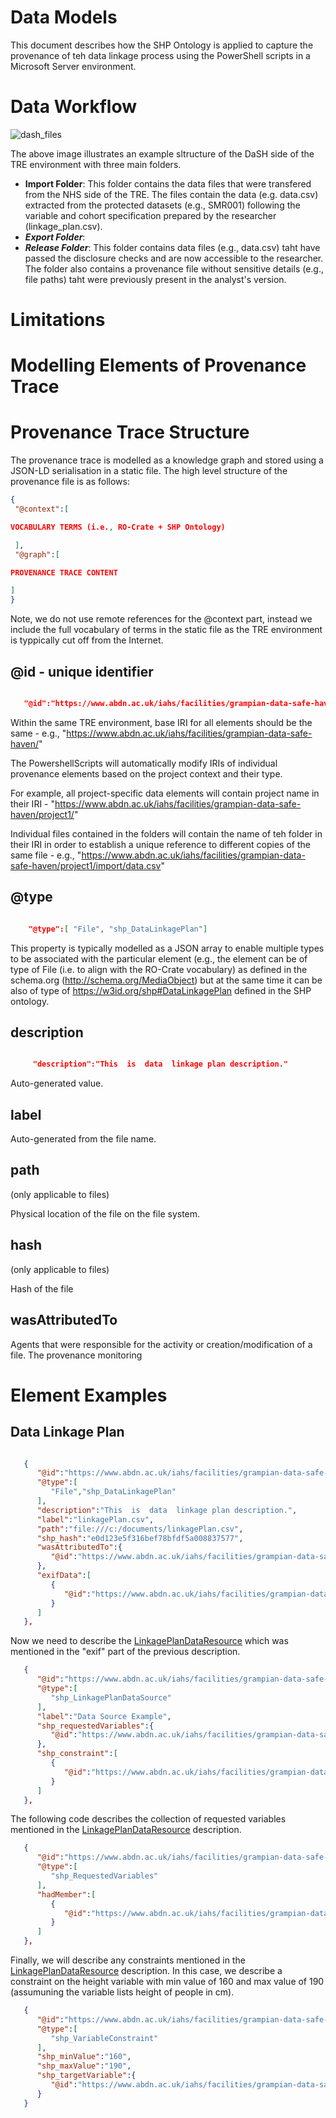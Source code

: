 # Data Models 

This document describes how the SHP Ontology is applied to capture the provenance of teh data linkage process using the PowerShell scripts in a Microsoft Server environment. 

# Data Workflow 

![dash_files](https://github.com/TRE-Provenance/TRE-Provenance.github.io/assets/4025828/964fc1ad-df40-4e89-b5ef-1aaf5bbe9856)

The above image illustrates an example sltructure of the DaSH side of the TRE environment with three main folders. 

* **Import Folder**: This folder contains the data files that were transfered from the NHS side of the TRE. The files contain the data (e.g. data.csv) extracted from the protected datasets (e.g., SMR001) following the variable and cohort specification prepared by the researcher (linkage_plan.csv).
* ***Export Folder***:
* ***Release Folder***: This folder contains data files (e.g., data.csv) taht have passed the disclosure checks and are now accessible to the researcher. The folder also contains a provenance file without sensitive details (e.g., file paths) taht were previously present in the analyst's version. 


# Limitations

# Modelling Elements of Provenance Trace

# Provenance Trace Structure 

The provenance trace is modelled as a knowledge graph and stored using a JSON-LD serialisation in a static file. The high level structure of the provenance file is as follows:

```JSON
{
 "@context":[

VOCABULARY TERMS (i.e., RO-Crate + SHP Ontology)

 ],
 "@graph":[

PROVENANCE TRACE CONTENT

]
}
```

Note, we do not use remote references for the @context part, instead we include the full vocabulary of terms in the static file as the TRE environment is typpically cut off from the Internet. 

## @id - unique identifier

```JSON

   "@id":"https://www.abdn.ac.uk/iahs/facilities/grampian-data-safe-haven/project1/linkagePlan.csv"

```

Within the same TRE environment, base IRI for all elements should be the same - e.g., "https://www.abdn.ac.uk/iahs/facilities/grampian-data-safe-haven/"

The PowershellScripts will automatically modify IRIs of individual provenance elements based on the project context and their type. 

For example, all project-specific data elements will contain project name in their IRI  - "https://www.abdn.ac.uk/iahs/facilities/grampian-data-safe-haven/project1/"

Individual files contained in the folders will contain the name of teh folder in their IRI in order to establish a unique reference to different copies of the same file - e.g., "https://www.abdn.ac.uk/iahs/facilities/grampian-data-safe-haven/project1/import/data.csv"

## @type 

```JSON

    "@type":[ "File", "shp_DataLinkagePlan"]

```

This property is typically modelled as a JSON array to enable multiple types to be associated with the particular element (e.g., the element can be of type of File (i.e. to align with the RO-Crate vocabulary) as defined in the schema.org (http://schema.org/MediaObject) but at the same time it can be also of type of https://w3id.org/shp#DataLinkagePlan defined in the SHP ontology. 

## description

```JSON

     "description":"This  is  data  linkage plan description."

```

Auto-generated value.

## label

Auto-generated from the file name.

## path

(only applicable to files)

Physical location of the file on the file system.

## hash

(only applicable to files)

Hash of the file

## wasAttributedTo

Agents that were responsible for the activity or creation/modification of a file. The provenance monitoring 

# Element Examples 

## Data Linkage Plan 

```JSON

   {
      "@id":"https://www.abdn.ac.uk/iahs/facilities/grampian-data-safe-haven/project1/linkagePlan.csv",
      "@type":[
         "File","shp_DataLinkagePlan"
      ],
      "description":"This  is  data  linkage plan description.",
      "label":"linkagePlan.csv",
      "path":"file:///c:/documents/linkagePlan.csv",
	  "shp_hash":"e0d123e5f316bef78bfdf5a008837577",
      "wasAttributedTo":{
         "@id":"https://www.abdn.ac.uk/iahs/facilities/grampian-data-safe-haven/staff/s10mm2"
      },
      "exifData":[
         {
            "@id":"https://www.abdn.ac.uk/iahs/facilities/grampian-data-safe-haven/project1/linkagePlan.csv#DataSource.a35d45fd-cfcf-44d7-96a3-b44de21a9652"
         }
      ]
   },
```

Now we need to describe the [LinkagePlanDataResource](https://w3id.org/shp#DataLinkagePlan) which was mentioned in the "exif" part of the previous description. 

```JSON
   {
      "@id":"https://www.abdn.ac.uk/iahs/facilities/grampian-data-safe-haven/project1/linkagePlan.csv#DataSource.a35d45fd-cfcf-44d7-96a3-b44de21a9652",
      "@type":[
         "shp_LinkagePlanDataSource"
      ],
      "label":"Data Source Example",
      "shp_requestedVariables":{
         "@id":"https://www.abdn.ac.uk/iahs/facilities/grampian-data-safe-haven/project1/linkagePlan.csv#RequestedVariables.9eedfc96-d26a-45af-8c83-065ccf1d24dc"
      },
      "shp_constraint":[
         {
            "@id":"https://www.abdn.ac.uk/iahs/facilities/grampian-data-safe-haven/project1/linkagePlan.csv#VariableConstraint.3987e401-abc0-4d84-9ba2-0fd3a635e6e2"
         }
      ]
   },
```

The following code describes the collection of requested variables mentioned in the [LinkagePlanDataResource](https://w3id.org/shp#DataLinkagePlan) description.

```JSON
   {
      "@id":"https://www.abdn.ac.uk/iahs/facilities/grampian-data-safe-haven/project1/linkagePlan.csv#RequestedVariables.9eedfc96-d26a-45af-8c83-065ccf1d24dc",
      "@type":[
         "shp_RequestedVariables"
      ],
      "hadMember":[
         {
            "@id":"https://www.abdn.ac.uk/iahs/facilities/grampian-data-safe-haven/variable/height"
         }
      ]
   },
```

Finally, we will describe any constraints mentioned in the [LinkagePlanDataResource](https://w3id.org/shp#DataLinkagePlan) description. In this case, we describe a constraint on the height variable with min value of 160 and max value of 190 (assumuning the variable lists height of people in cm).

```JSON
   {
      "@id":"https://www.abdn.ac.uk/iahs/facilities/grampian-data-safe-haven/project1/linkagePlan.csv#VariableConstraint.3987e401-abc0-4d84-9ba2-0fd3a635e6e2",
      "@type":[
         "shp_VariableConstraint"
      ],
      "shp_minValue":"160",
      "shp_maxValue":"190",
      "shp_targetVariable":{
         "@id":"https://www.abdn.ac.uk/iahs/facilities/grampian-data-safe-haven/variable/height"
      }
   }
```
